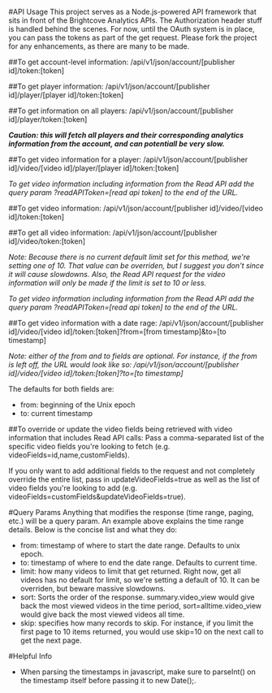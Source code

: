 #API Usage
This project serves as a Node.js-powered API framework that sits in front of the Brightcove Analytics APIs. The Authorization header stuff is handled behind the scenes. For now, until the OAuth system is in place, you can pass the tokens as part of the get request. Please fork the project for any enhancements, as there are many to be made.

##To get account-level information:
/api/v1/json/account/[publisher id]/token:[token]

##To get player information:
/api/v1/json/account/[publisher id]/player/[player id]/token:[token]

##To get information on all players:
/api/v1/json/account/[publisher id]/player/token:[token]

*__Caution: this will fetch all players and their corresponding analytics information from the account, and can potentiall be very slow.__*

##To get video information for a player:
/api/v1/json/account/[publisher id]/video/[video id]/player/[player id]/token:[token]

_To get video information including information from the Read API add the query param ?readAPIToken=[read api token] to the end of the URL._

##To get video information:
/api/v1/json/account/[publisher id]/video/[video id]/token:[token]

##To get all video information:
/api/v1/json/account/[publisher id]/video/token:[token]

_Note: Because there is no current default limit set for this method, we're setting one of 10. That value can be overriden, but I suggest you don't since it will cause slowdowns. Also, the Read API request for the video information will only be made if the limit is set to 10 or less._

_To get video information including information from the Read API add the query param ?readAPIToken=[read api token] to the end of the URL._

##To get video information with a date rage:
/api/v1/json/account/[publisher id]/video/[video id]/token:[token]?from=[from timestamp]&to=[to timestamp]

_Note: either of the from and to fields are optional. For instance, if the from is left off, the URL would look like so: /api/v1/json/account/[publisher id]/video/[video id]/token:[token]?to=[to timestamp]_

The defaults for both fields are:

* from: beginning of the Unix epoch
* to: current timestamp

##To override or update the video fields being retrieved with video information that includes Read API calls:
Pass a comma-separated list of the specific video fields you're looking to fetch (e.g. videoFields=id,name,customFields).

If you only want to add additional fields to the request and not completely override the entire list, pass in updateVideoFields=true as well as the list of video fields you're looking to add (e.g. videoFields=customFields&updateVideoFields=true).

#Query Params
Anything that modifies the response (time range, paging, etc.) will be a query param. An example above explains the time range details. Below is the concise list and what they do:
* from: timestamp of where to start the date range. Defaults to unix epoch.
* to: timestamp of where to end the date range. Defaults to current time.
* limit: how many videos to limit that get returned. Right now, get all videos has no default for limit, so we're setting a default of 10. It can be overriden, but beware massive slowdowns.
* sort: Sorts the order of the response. summary.video_view would give back the most viewed videos in the time period, sort=alltime.video_view would give back the most viewed videos all time.
* skip: specifies how many records to skip. For instance, if you limit the first page to 10 items returned, you would use skip=10 on the next call to get the next page.

#Helpful Info
* When parsing the timestamps in javascript, make sure to parseInt() on the timestamp itself before passing it to new Date();.